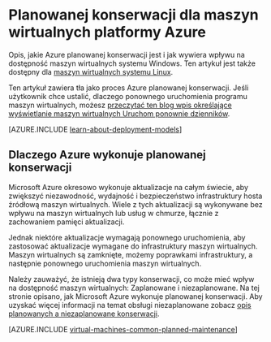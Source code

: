 <properties
    pageTitle="Planowana konserwacja dla systemu Windows maszyny wirtualne | Microsoft Azure"
    description="Opis jakie Azure planowanej konserwacji jest i jak wpływa na maszyn wirtualnych systemu Windows z platformy Azure"
    services="virtual-machines-windows"
    documentationCenter=""
    authors="drewm"
    manager="timlt"
    editor=""
    tags="azure-service-management,azure-resource-manager"/>

<tags
    ms.service="virtual-machines-windows"
    ms.workload="infrastructure-services"
    ms.tgt_pltfrm="vm-windows"
    ms.devlang="na"
    ms.topic="article"
    ms.date="04/26/2016"
    ms.author="drewm"/>

# <a name="planned-maintenance-for-virtual-machines-in-azure"></a>Planowanej konserwacji dla maszyn wirtualnych platformy Azure


Opis, jakie Azure planowanej konserwacji jest i jak wywiera wpływu na dostępność maszyn wirtualnych systemu Windows. Ten artykuł jest także dostępny dla [maszyn wirtualnych systemu Linux](virtual-machines-linux-planned-maintenance.md). 

Ten artykuł zawiera tła jako proces Azure planowanej konserwacji. Jeśli użytkownik chce ustalić, dlaczego ponownego uruchomienia programu maszyn wirtualnych, możesz [przeczytać ten blog wpis określające wyświetlanie maszyn wirtualnych Uruchom ponownie dzienników](https://azure.microsoft.com/blog/viewing-vm-reboot-logs/).

[AZURE.INCLUDE [learn-about-deployment-models](../../includes/learn-about-deployment-models-both-include.md)]


## <a name="why-azure-performs-planned-maintenance"></a>Dlaczego Azure wykonuje planowanej konserwacji

Microsoft Azure okresowo wykonuje aktualizacje na całym świecie, aby zwiększyć niezawodność, wydajność i bezpieczeństwo infrastruktury hosta źródłową maszyn wirtualnych. Wiele z tych aktualizacji są wykonywane bez wpływu na maszyn wirtualnych lub usług w chmurze, łącznie z zachowaniem pamięci aktualizacji.

Jednak niektóre aktualizacje wymagają ponownego uruchomienia, aby zastosować aktualizacje wymagane do infrastruktury maszyn wirtualnych. Maszyn wirtualnych są zamknięte, możemy poprawkami infrastruktury, a następnie ponownego uruchomienia maszyn wirtualnych.

Należy zauważyć, że istnieją dwa typy konserwacji, co może mieć wpływ na dostępność maszyn wirtualnych: Zaplanowane i niezaplanowane. Na tej stronie opisano, jak Microsoft Azure wykonuje planowanej konserwacji. Aby uzyskać więcej informacji na temat obsługi niezaplanowane zobacz [opis planowanych a niezaplanowane konserwacji](virtual-machines-windows-manage-availability.md).

[AZURE.INCLUDE [virtual-machines-common-planned-maintenance](../../includes/virtual-machines-common-planned-maintenance.md)]
